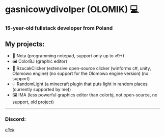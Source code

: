 # gasnicowydivolper (OLOMIK) 💻
### 15-year-old fullstack developer from Poland
## My projects:
- 📝 Nota (programming notepad, support only up to v9+)
- 🖼️ ColorBJ (graphic editor)
- 🧨 RzucakClicker (extensive open-source clicker (winforms c#, unity, Olomowo engine) (no support for the Olomowo engine version) (no support)
- 💡 RandomLight (a minecraft plugin that puts light in random places (currently supported by me))
- 🖼️ IMA (less powerful graphics editor than colorbj, not open-source, no support, old project)
---
### Discord:
[*click*](https://discord.gg/JJayWyCzBV)
